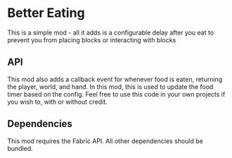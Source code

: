 # Better Eating

This is a simple mod - all it adds is a configurable delay after you eat to prevent you from placing blocks or interacting with blocks

## API

This mod also adds a callback event for whenever food is eaten, returning the player, world, and hand. In this mod, this is used to update the food timer based on the config.
Feel free to use this code in your own projects if you wish to, with or without credit.

## Dependencies

This mod requires the Fabric API. All other dependencies should be bundled.
